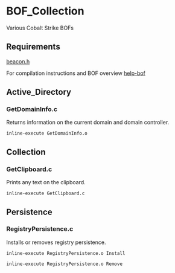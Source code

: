 # BOF_Collection
 Various Cobalt Strike BOFs

## Requirements
[beacon.h](https://www.cobaltstrike.com/downloads/beacon.h)

For compilation instructions and BOF overview [help-bof](https://www.cobaltstrike.com/help-beacon-object-files)

## Active_Directory

### GetDomainInfo.c

Returns information on the current domain and domain controller.

`inline-execute GetDomainInfo.o`

## Collection

### GetClipboard.c

Prints any text on the clipboard.

`inline-execute GetClipboard.c`

## Persistence

### RegistryPersistence.c

Installs or removes registry persistence.

`inline-execute RegistryPersistence.o Install`

`inline-execute RegistryPersistence.o Remove`

